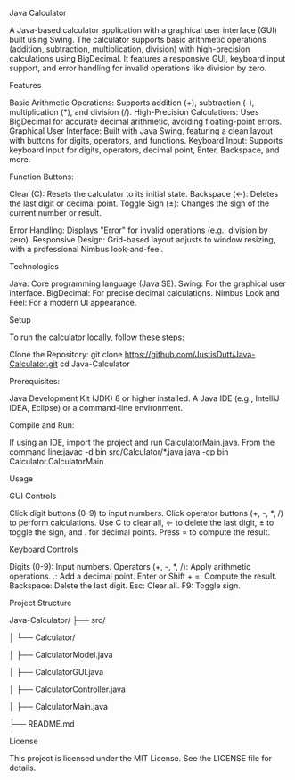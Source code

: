 Java Calculator

A Java-based calculator application with a graphical user interface (GUI) built using Swing. The calculator supports basic arithmetic operations (addition, subtraction, multiplication, division) with high-precision calculations using BigDecimal. It features a responsive GUI, keyboard input support, and error handling for invalid operations like division by zero.

Features

Basic Arithmetic Operations: Supports addition (+), subtraction (-), multiplication (*), and division (/).
High-Precision Calculations: Uses BigDecimal for accurate decimal arithmetic, avoiding floating-point errors.
Graphical User Interface: Built with Java Swing, featuring a clean layout with buttons for digits, operators, and functions.
Keyboard Input: Supports keyboard input for digits, operators, decimal point, Enter, Backspace, and more.

Function Buttons:

Clear (C): Resets the calculator to its initial state.
Backspace (←): Deletes the last digit or decimal point.
Toggle Sign (±): Changes the sign of the current number or result.


Error Handling: Displays "Error" for invalid operations (e.g., division by zero).
Responsive Design: Grid-based layout adjusts to window resizing, with a professional Nimbus look-and-feel.

Technologies

Java: Core programming language (Java SE).
Swing: For the graphical user interface.
BigDecimal: For precise decimal calculations.
Nimbus Look and Feel: For a modern UI appearance.

Setup

To run the calculator locally, follow these steps:

Clone the Repository:
git clone https://github.com/JustisDutt/Java-Calculator.git
cd Java-Calculator


Prerequisites:

Java Development Kit (JDK) 8 or higher installed.
A Java IDE (e.g., IntelliJ IDEA, Eclipse) or a command-line environment.


Compile and Run:

If using an IDE, import the project and run CalculatorMain.java.
From the command line:javac -d bin src/Calculator/*.java
java -cp bin Calculator.CalculatorMain


Usage

GUI Controls

Click digit buttons (0-9) to input numbers.
Click operator buttons (+, -, *, /) to perform calculations.
Use C to clear all, ← to delete the last digit, ± to toggle the sign, and . for decimal points.
Press = to compute the result.

Keyboard Controls

Digits (0-9): Input numbers.
Operators (+, -, *, /): Apply arithmetic operations.
.: Add a decimal point.
Enter or Shift + =: Compute the result.
Backspace: Delete the last digit.
Esc: Clear all.
F9: Toggle sign.

Project Structure

Java-Calculator/
├── src/

│   └── Calculator/

│       ├── CalculatorModel.java

│       ├── CalculatorGUI.java

│       ├── CalculatorController.java

│       ├── CalculatorMain.java

├── README.md

License

This project is licensed under the MIT License. See the LICENSE file for details.
